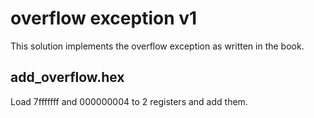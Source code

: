 # overflow exception v1

This solution implements the overflow exception as written in the book.

## add_overflow.hex
Load 7fffffff and 000000004 to 2 registers and add them.
